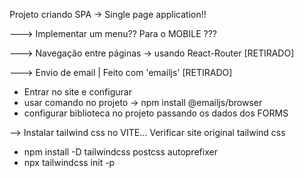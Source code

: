 Projeto criando SPA -> Single page application!!

---> Implementar um menu?? Para o MOBILE ???

---> Navegação entre páginas -> usando React-Router [RETIRADO]

---> Envio de email | Feito com 'emailjs' [RETIRADO]

- Entrar no site e configurar
- usar comando no projeto -> npm install @emailjs/browser
- configurar biblioteca no projeto passando os dados dos FORMS

--> Instalar tailwind css no VITE... Verificar site original tailwind css

- npm install -D tailwindcss postcss autoprefixer
- npx tailwindcss init -p
